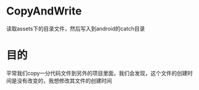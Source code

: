 # CopyAndWrite
读取assets下的目录文件，然后写入到android的catch目录

# 目的
平常我们copy一分代码文件到另外的项目里面，我们会发现，这个文件的创建时间是没有改变的，我想修改其文件的创建时间
